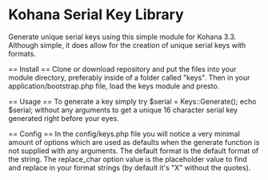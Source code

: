 Kohana Serial Key Library
=========================

Generate unique serial keys using this simple module for Kohana 3.3. Although simple, it does allow for the creation of unique serial keys with formats.

== Install ==
Clone or download repository and put the files into your module directory, preferably inside of a folder called "keys". Then in your application/bootstrap.php file, load the keys module and presto.

== Usage ==
To generate a key simply try $serial = Keys::Generate(); echo $serial; without any arguments to get a unique 16 character serial key generated right before your eyes.

== Config ==
In the config/keys.php file you will notice a very minimal amount of options which are used as defaults when the generate function is not supplied with any arguments. The default format is the default format of the string. The replace_char option value is the placeholder value to find and replace in your format strings (by default it's "X" without the quotes).
